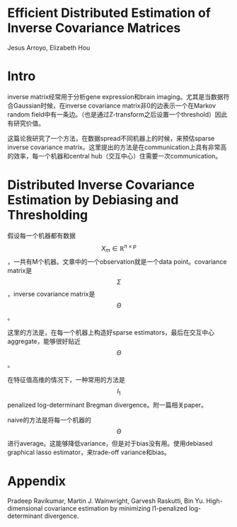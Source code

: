 # Efficient Distributed Estimation of Inverse Covariance Matrices

Jesus Arroyo, Elizabeth Hou

# Intro

inverse matrix经常用于分析gene expression和brain imaging。尤其是当数据符合Gaussian时候，在inverse covariance matrix非0的边表示一个在Markov random field中有一条边。（也是通过Z-transform之后设置一个threshold）因此有研究价值。

这篇论我研究了一个方法，在数据spread不同机器上的时候，来预估sparse inverse covariance matrix。这里提出的方法是在communication上具有非常高的效率，每一个机器和central hub（交互中心）住需要一次communication。

# Distributed Inverse Covariance Estimation by Debiasing and Thresholding

假设每一个机器都有数据$$X_m \in \mathbb{R}^{n \times p}$$，一共有M个机器。文章中的一个observation就是一个data point。covariance matrix是$$\Sigma$$，inverse covariance matrix是$$\Theta$$。

这里的方法是，在每一个机器上构造好sparse estimators，最后在交互中心aggregate，能够很好贴近$$\Theta$$。

在特征值高维的情况下，一种常用的方法是$$l_1$$ penalized log-determinant Bregman divergence。附一篇相关paper。

naive的方法是将每一个机器的$$\Theta$$进行average。这能够降低variance，但是对于bias没有用。使用debiased graphical lasso estimator，来trade-off variance和bias。

# Appendix

Pradeep Ravikumar, Martin J. Wainwright, Garvesh Raskutti, Bin Yu. High-dimensional covariance estimation by minimizing l1-penalized log-determinant divergence.